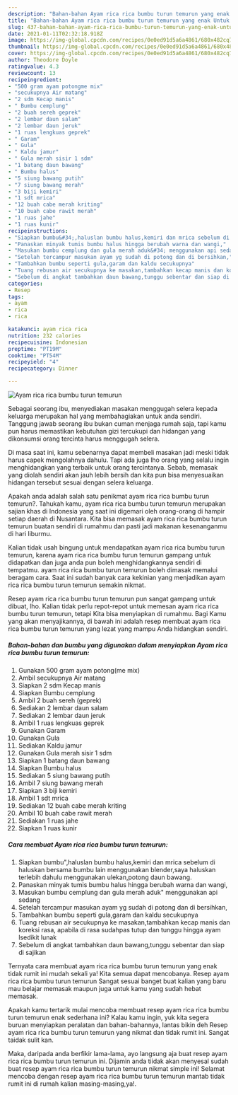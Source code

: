 ```yaml
---
description: "Bahan-bahan Ayam rica rica bumbu turun temurun yang enak Untuk Jualan"
title: "Bahan-bahan Ayam rica rica bumbu turun temurun yang enak Untuk Jualan"
slug: 437-bahan-bahan-ayam-rica-rica-bumbu-turun-temurun-yang-enak-untuk-jualan
date: 2021-01-11T02:32:18.918Z
image: https://img-global.cpcdn.com/recipes/0e0ed91d5a6a4861/680x482cq70/ayam-rica-rica-bumbu-turun-temurun-foto-resep-utama.jpg
thumbnail: https://img-global.cpcdn.com/recipes/0e0ed91d5a6a4861/680x482cq70/ayam-rica-rica-bumbu-turun-temurun-foto-resep-utama.jpg
cover: https://img-global.cpcdn.com/recipes/0e0ed91d5a6a4861/680x482cq70/ayam-rica-rica-bumbu-turun-temurun-foto-resep-utama.jpg
author: Theodore Doyle
ratingvalue: 4.3
reviewcount: 13
recipeingredient:
- "500 gram ayam potongme mix"
- "secukupnya Air matang"
- "2 sdm Kecap manis"
- " Bumbu cemplung"
- "2 buah sereh geprek"
- "2 lembar daun salam"
- "2 lembar daun jeruk"
- "1 ruas lengkuas geprek"
- " Garam"
- " Gula"
- " Kaldu jamur"
- " Gula merah sisir 1 sdm"
- "1 batang daun bawang"
- " Bumbu halus"
- "5 siung bawang putih"
- "7 siung bawang merah"
- "3 biji kemiri"
- "1 sdt mrica"
- "12 buah cabe merah kriting"
- "10 buah cabe rawit merah"
- "1 ruas jahe"
- "1 ruas kunir"
recipeinstructions:
- "Siapkan bumbu&#34;,haluslan bumbu halus,kemiri dan mrica sebelum di haluskan bersama bumbu lain menggunakan blender,saya haluskan terlebih dahulu menggunakan ulekan,potong daun bawang."
- "Panaskan minyak tumis bumbu halus hingga berubah warna dan wangi,"
- "Masukan bumbu cemplung dan gula merah aduk&#34; menggunakan api sedang"
- "Setelah tercampur masukan ayam yg sudah di potong dan di bersihkan,"
- "Tambahkan bumbu seperti gula,garam dan kaldu secukupnya"
- "Tuang rebusan air secukupnya ke masakan,tambahkan kecap manis dan koreksi rasa, apabila di rasa sudahpas tutup dan tunggu hingga ayam lsedikit lunak"
- "Sebelum di angkat tambahkan daun bawang,tunggu sebentar dan siap di sajikan"
categories:
- Resep
tags:
- ayam
- rica
- rica

katakunci: ayam rica rica 
nutrition: 232 calories
recipecuisine: Indonesian
preptime: "PT19M"
cooktime: "PT54M"
recipeyield: "4"
recipecategory: Dinner

---
```



![Ayam rica rica bumbu turun temurun](https://img-global.cpcdn.com/recipes/0e0ed91d5a6a4861/680x482cq70/ayam-rica-rica-bumbu-turun-temurun-foto-resep-utama.jpg)

Sebagai seorang ibu, menyediakan masakan menggugah selera kepada keluarga merupakan hal yang membahagiakan untuk anda sendiri. Tanggung jawab seorang ibu bukan cuman menjaga rumah saja, tapi kamu pun harus memastikan kebutuhan gizi tercukupi dan hidangan yang dikonsumsi orang tercinta harus menggugah selera.

Di masa  saat ini, kamu sebenarnya dapat membeli masakan jadi meski tidak harus capek mengolahnya dahulu. Tapi ada juga lho orang yang selalu ingin menghidangkan yang terbaik untuk orang tercintanya. Sebab, memasak yang diolah sendiri akan jauh lebih bersih dan kita pun bisa menyesuaikan hidangan tersebut sesuai dengan selera keluarga. 



Apakah anda adalah salah satu penikmat ayam rica rica bumbu turun temurun?. Tahukah kamu, ayam rica rica bumbu turun temurun merupakan sajian khas di Indonesia yang saat ini digemari oleh orang-orang di hampir setiap daerah di Nusantara. Kita bisa memasak ayam rica rica bumbu turun temurun buatan sendiri di rumahmu dan pasti jadi makanan kesenanganmu di hari liburmu.

Kalian tidak usah bingung untuk mendapatkan ayam rica rica bumbu turun temurun, karena ayam rica rica bumbu turun temurun gampang untuk didapatkan dan juga anda pun boleh menghidangkannya sendiri di tempatmu. ayam rica rica bumbu turun temurun boleh dimasak memalui beragam cara. Saat ini sudah banyak cara kekinian yang menjadikan ayam rica rica bumbu turun temurun semakin nikmat.

Resep ayam rica rica bumbu turun temurun pun sangat gampang untuk dibuat, lho. Kalian tidak perlu repot-repot untuk memesan ayam rica rica bumbu turun temurun, tetapi Kita bisa menyiapkan di rumahmu. Bagi Kamu yang akan menyajikannya, di bawah ini adalah resep membuat ayam rica rica bumbu turun temurun yang lezat yang mampu Anda hidangkan sendiri.

<!--inarticleads1-->

##### Bahan-bahan dan bumbu yang digunakan dalam menyiapkan Ayam rica rica bumbu turun temurun:

1. Gunakan 500 gram ayam potong(me mix)
1. Ambil secukupnya Air matang
1. Siapkan 2 sdm Kecap manis
1. Siapkan  Bumbu cemplung
1. Ambil 2 buah sereh (geprek)
1. Sediakan 2 lembar daun salam
1. Sediakan 2 lembar daun jeruk
1. Ambil 1 ruas lengkuas geprek
1. Gunakan  Garam
1. Gunakan  Gula
1. Sediakan  Kaldu jamur
1. Gunakan  Gula merah sisir 1 sdm
1. Siapkan 1 batang daun bawang
1. Siapkan  Bumbu halus
1. Sediakan 5 siung bawang putih
1. Ambil 7 siung bawang merah
1. Siapkan 3 biji kemiri
1. Ambil 1 sdt mrica
1. Sediakan 12 buah cabe merah kriting
1. Ambil 10 buah cabe rawit merah
1. Sediakan 1 ruas jahe
1. Siapkan 1 ruas kunir




<!--inarticleads2-->

##### Cara membuat Ayam rica rica bumbu turun temurun:

1. Siapkan bumbu&#34;,haluslan bumbu halus,kemiri dan mrica sebelum di haluskan bersama bumbu lain menggunakan blender,saya haluskan terlebih dahulu menggunakan ulekan,potong daun bawang.
1. Panaskan minyak tumis bumbu halus hingga berubah warna dan wangi,
1. Masukan bumbu cemplung dan gula merah aduk&#34; menggunakan api sedang
1. Setelah tercampur masukan ayam yg sudah di potong dan di bersihkan,
1. Tambahkan bumbu seperti gula,garam dan kaldu secukupnya
1. Tuang rebusan air secukupnya ke masakan,tambahkan kecap manis dan koreksi rasa, apabila di rasa sudahpas tutup dan tunggu hingga ayam lsedikit lunak
1. Sebelum di angkat tambahkan daun bawang,tunggu sebentar dan siap di sajikan




Ternyata cara membuat ayam rica rica bumbu turun temurun yang enak tidak rumit ini mudah sekali ya! Kita semua dapat mencobanya. Resep ayam rica rica bumbu turun temurun Sangat sesuai banget buat kalian yang baru mau belajar memasak maupun juga untuk kamu yang sudah hebat memasak.

Apakah kamu tertarik mulai mencoba membuat resep ayam rica rica bumbu turun temurun enak sederhana ini? Kalau kamu ingin, yuk kita segera buruan menyiapkan peralatan dan bahan-bahannya, lantas bikin deh Resep ayam rica rica bumbu turun temurun yang nikmat dan tidak rumit ini. Sangat taidak sulit kan. 

Maka, daripada anda berfikir lama-lama, ayo langsung aja buat resep ayam rica rica bumbu turun temurun ini. Dijamin anda tiidak akan menyesal sudah buat resep ayam rica rica bumbu turun temurun nikmat simple ini! Selamat mencoba dengan resep ayam rica rica bumbu turun temurun mantab tidak rumit ini di rumah kalian masing-masing,ya!.

